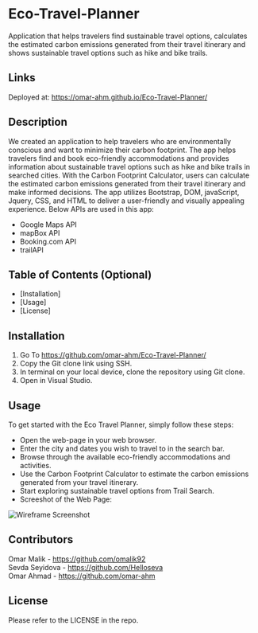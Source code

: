 # Eco-Travel-Planner
Application that helps travelers find sustainable travel options, calculates the estimated carbon emissions generated from their travel itinerary and shows sustainable travel options such as hike and bike trails.

## Links

Deployed at: https://omar-ahm.github.io/Eco-Travel-Planner/


## Description 

We created an application to help travelers who are environmentally conscious and want to minimize their carbon footprint. The app helps travelers find and book eco-friendly accommodations and provides information about sustainable travel options such as hike and bike trails in searched cities.
With the Carbon Footprint Calculator, users can calculate the estimated carbon emissions generated from their travel itinerary and make informed decisions. The app utilizes Bootstrap, DOM, javaScript, Jquery, CSS, and HTML to deliver a user-friendly and visually appealing experience. Below APIs are used in this app:

- Google Maps API
- mapBox API
- Booking.com API
- trailAPI


## Table of Contents (Optional)

* [Installation]
* [Usage]
* [License]


## Installation

1. Go To https://github.com/omar-ahm/Eco-Travel-Planner/
2. Copy the Git clone link using SSH.
3. In terminal on your local device, clone the repository using Git clone.
4. Open in Visual Studio.

## Usage 

To get started with the Eco Travel Planner, simply follow these steps:

- Open the web-page in your web browser.
- Enter the city and dates you wish to travel to in the search bar.
- Browse through the available eco-friendly accommodations and activities.
- Use the Carbon Footprint Calculator to estimate the carbon emissions generated from your travel itinerary.
- Start exploring sustainable travel options from Trail Search.
- Screeshot of the Web Page:

![Wireframe Screenshot](images/wireframe20screenshot.png)


## Contributors

Omar Malik - https://github.com/omalik92  
Sevda Seyidova - https://github.com/Helloseva  
Omar Ahmad - https://github.com/omar-ahm


## License

Please refer to the LICENSE in the repo.
